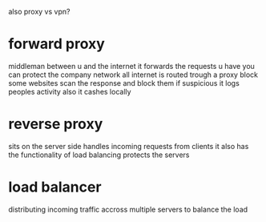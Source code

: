 
also proxy vs vpn?

# forward proxy
middleman between u and the internet
it forwards the requests u have
you can protect the company network
all internet is routed trough a proxy
block some websites
scan the response and block them if suspicious
it logs peoples activity
also it cashes locally 

# reverse proxy
sits on the server side
handles incoming requests from clients
it also has the functionality of load balancing
protects the servers

# load balancer
distributing incoming traffic accross multiple servers to balance the load